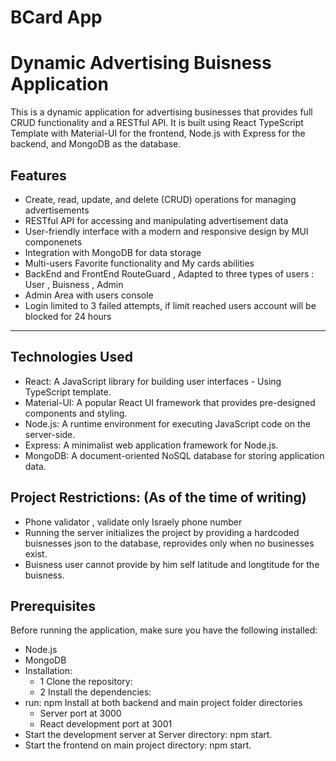 # BCard App

# Dynamic Advertising Buisness Application

This is a dynamic application for advertising businesses that provides full CRUD functionality and a RESTful API. It is built using React TypeScript Template with Material-UI for the frontend, Node.js with Express for the backend, and MongoDB as the database.

## Features

- Create, read, update, and delete (CRUD) operations for managing advertisements
- RESTful API for accessing and manipulating advertisement data
- User-friendly interface with a modern and responsive design by MUI componenets
- Integration with MongoDB for data storage
- Multi-users Favorite functionality and My cards abilities
- BackEnd and FrontEnd RouteGuard , Adapted to three types of users : User , Buisness , Admin
- Admin Area with users console
- Login limited to 3 failed attempts, if limit reached users account will be blocked for 24 hours

---

## Technologies Used

- React: A JavaScript library for building user interfaces - Using TypeScript template.
- Material-UI: A popular React UI framework that provides pre-designed components and styling.
- Node.js: A runtime environment for executing JavaScript code on the server-side.
- Express: A minimalist web application framework for Node.js.
- MongoDB: A document-oriented NoSQL database for storing application data.

## Project Restrictions: (As of the time of writing)

- Phone validator , validate only Israely phone number
- Running the server initializes the project by providing a hardcoded buisnesses json to the database, reprovides only when no businesses exist.
- Buisness user cannot provide by him self latitude and longtitude for the buisness.

## Prerequisites

Before running the application, make sure you have the following installed:

- Node.js
- MongoDB
- Installation:
  - 1 Clone the repository:
  - 2 Install the dependencies:
- run: npm Install at both backend and main project folder directories
  - Server port at 3000
  - React development port at 3001
- Start the development server at Server directory: npm start.
- Start the frontend on main project directory: npm start.
<!-- - Open your browser and visit http://localhost:3000 to access the application. -->
